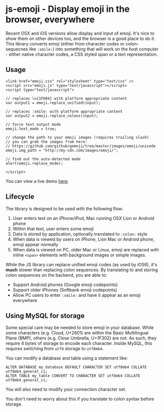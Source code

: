 # js-emoji - Display emoji in the browser, everywhere

Recent OSX and iOS versions allow display and input of emoji. It's nice to show them on 
other devices too, and the browser is a good place to do it. This library converts emoji
(either from character codes or colon-sequecnes like `:smile:`) into something that will
work on the host computer - either native character codes, a CSS styled span or a text
representation.


## Usage

    <link href="emoji.css" rel="stylesheet" type="text/css" />
    <script src="emoji.js" type="text/javascript"></script>
    <script type="text/javascript">

    // replaces \u{1F604} with platform appropriate content
    var output1 = emoji.replace_unified(input);

    // replaces :smile: with platform appropriate content
    var output2 = emoji.replace_colons(input);

    // force text output mode
    emoji.text_mode = true;

    // change the path to your emoji images (requires trailing slash)
    // you can grab the images from here:
    // https://github.com/github/gemoji/tree/master/images/emoji/unicode
    emoji.img_path = "http://my-cdn.com/images/emoji/";

    // find out the auto-detected mode
    alert(emoji.replace_mode);

    </script>

You can view a live demo <a href="http://unicodey.com/js-emoji/demo.htm">here</a>.


## Lifecycle

The library is designed to be used with the following flow:

1.  User enters text on an iPhone/iPod, Mac running OSX Lion or Android phone
2.  Within that text, user enters some emoji
3.  Data is stored by application, optionally translated to `:colon:` style
4.  When data is viewed by users on iPhone, Lion Mac or Android phone, emoji appear normally
5.  When data is viewed on PC, older Mac or Linux, emoji are replaced with inline `<span>` elements with background images or simple images.

While the JS library can replace unified emoji codes (as used by iOS6), it's **much** slower than
replacing colon sequences. By translating to and storing colon sequences on the backend, you are able to:

* Support Android phones (Google emoji codepoints)
* Support older iPhones (Softbank emoji codepoints)
* Allow PC users to enter `:smile:` and have it appear as an emoji everywhere


## Using MySQL for storage

Some special care may be needed to store emoji in your database. While some characters (e.g. Cloud, U+2601) are
within the Basic Multilingual Plane (BMP), others (e.g. Close Umbrella, U+1F302) are not. As such, 
they require 4 bytes of storage to encode each character. Inside MySQL, this requires switching from `utf8` 
storage to `utf8mb4`.

You can modify a database and table using a statement like:

    ALTER DATABASE my_database DEFAULT CHARACTER SET utf8mb4 COLLATE utf8mb4_general_ci;
    ALTER TABLE my_table CONVERT TO CHARACTER SET utf8mb4 COLLATE utf8mb4_general_ci;

You will also need to modify your connection character set.

You don't need to worry about this if you translate to colon syntax before storage.
